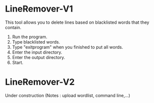 # LineRemover-V1
This tool allows you to delete lines based on blacklisted words that they contain.
  1) Run the program.
  2) Type blacklisted words.
  3) Type "exitprogram" when you finished to put all words.
  4) Enter the input directory.
  5) Enter the output directory.
  6) Start.
  
# LineRemover-V2
Under construction (Notes : upload wordlist, command line,...)
